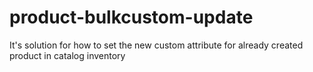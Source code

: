 # product-bulkcustom-update
It's solution for how to set the new custom attribute for already created product in catalog inventory
